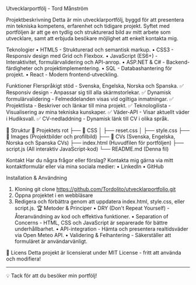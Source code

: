 Utvecklarportfölj - Tord Månström

Projektbeskrivning
Detta är min utvecklarportfölj, byggd för att presentera min tekniska kompetens, erfarenhet och tidigare projekt. Syftet med portföljen är att ge en tydlig och strukturerad bild av mitt arbete som utvecklare, samt att erbjuda besökare möjlighet att enkelt kontakta mig.

Teknologier
•	HTML5 - Strukturerad och semantisk markup.
•	CSS3 - Responsiv design med Grid och Flexbox.
•	JavaScript (ES6+) - Interaktivitet, formulärvalidering och API-anrop.
•	ASP.NET & C# - Backend-färdigheter och projektimplementering.
•	SQL - Databashantering för projekt.
•	React - Modern frontend-utveckling.

Funktioner
Flerspråkigt stöd - Svenska, Engelska, Norska och Spanska. ✅ Responsiv design - Anpassar sig till alla skärmstorlekar. ✅ Dynamisk formulärvalidering - Felmeddelanden visas vid ogiltiga inmatningar. ✅ Projektlista - Beskriver och länkar till mina projekt. ✅ Teknologilista - Visualisering av mina tekniska kunskaper. ✅ Väder-API - Visar aktuellt väder i Hudiksvall. ✅ CV-nedladdning - Dynamisk länk till CV i olika språk.


📂 Struktur
📁 Projektets rot
├── 📁 CSS
│   ├── reset.css
│   ├── style.css
├── 📁 Images (Projektbilder och profilbild)
├── 📁 CVs (Svenska, Engelska, Norska och Spanska CVs)
├── index.html (Huvudfilen för portföljen)
├── script.js (All interaktiv JavaScript-kod)
└── README.md (Denna fil)


Kontakt
Har du några frågor eller förslag? Kontakta mig gärna via mitt kontaktformulär eller via mina sociala medier:
•	LinkedIn
•	GitHub

Installation & Användning
1.	Kloning
git clone https://github.com/Tordolito/utvecklarportfolio.git
2.	Öppna projektet i en webbläsare
3.	Redigera och förbättra genom att uppdatera index.html, style.css, eller script.js.
🏆 Metoder & Principer
•	DRY (Don't Repeat Yourself) - Återanvändning av kod och effektiva funktioner.
•	Separation of Concerns - HTML, CSS och JavaScript är separerade för bättre underhållbarhet.
•	API-integration - Hämta och presentera realtidsväder via Open Meteo API.
•	Validering & Felhantering - Säkerställer att formuläret är användarvänligt.


📜 Licens
Detta projekt är licensierat under MIT License - fritt att använda och modifiera!
________________________________________
💡 Tack för att du besöker min portfölj!

